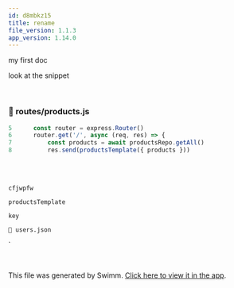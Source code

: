 ```yaml
---
id: d8mbkz15
title: rename
file_version: 1.1.3
app_version: 1.14.0
---
```


my first doc

look at the snippet

<br/>


<!-- NOTE-swimm-snippet: the lines below link your snippet to Swimm -->
### 📄 routes/products.js
```javascript
5      const router = express.Router()
6      router.get('/', async (req, res) => {
7          const products = await productsRepo.getAll()
8          res.send(productsTemplate({ products }))
```

<br/>

<br/>

`cfjwpfw`

`productsTemplate`<swm-token data-swm-token=":routes/products.js:8:5:5:`    res.send(productsTemplate({ products }))`"/>

`key`<swm-token data-swm-token=":repositories/repository.js:77:6:6:`            for (let key in filters){`"/>

`📄 users.json`

\`

<br/>

This file was generated by Swimm. [Click here to view it in the app](https://swimm-web-app.web.app/repos/Z2l0aHViJTNBJTNBZWNvbW0lM0ElM0Ftb3NoaWtzd2ltbQ==/docs/d8mbkz15).
